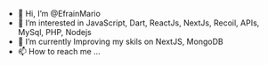 - 👋 Hi, I’m @EfrainMario
- 👀 I’m interested in JavaScript, Dart, ReactJs, NextJs, Recoil, APIs, MySql, PHP, Nodejs
- 🌱 I’m currently Improving my skils on NextJS, MongoDB
- 📫 How to reach me ...

<!---
EfrainMario/EfrainMario is a ✨ special ✨ repository because its `README.md` (this file) appears on your GitHub profile.
You can click the Preview link to take a look at your changes.
--->
